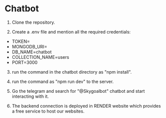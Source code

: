 # Chatbot

1. Clone the repository.

2. Create a .env file and mention all the required credentials:
 -  TOKEN=
 -  MONGODB_URI=
 -  DB_NAME=chatbot
 -  COLLECTION_NAME=users
 -  PORT=3000

3. run the command in the chatbot directory as "npm install".

4. run the command as "npm run dev" to the server.

5. Go the telegram and search for "@Skygoalbot" chatbot and start interacting with it.

6. The backend connection is deployed in RENDER website which provides a free service to host our websites.
